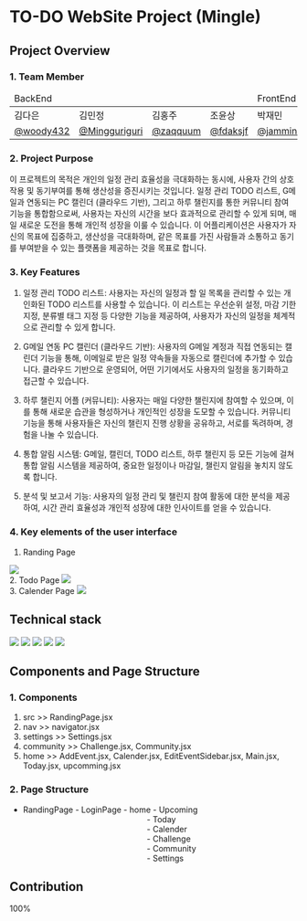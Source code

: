 # TO-DO WebSite Project (Mingle)

## Project Overview
### 1. Team Member
<table>
	<thead>
    		<td colspan="4">BackEnd</td>
		<td colspan="1">FrontEnd</td>
	</thead>
	<tbody>
  	<tr>
    		<td>김다은</td>
		<td>김민정</td>
		<td>김홍주</td>
		<td>조윤상</td>
		<td>박재민</td>
  	</tr>
   	<tr>
    		<td><a href="https://github.com/fdaksjfj">@woody432</a></td>
		<td><a href="https://github.com/Mingguriguri">@Mingguriguri</a></td>
		<td><a href="https://github.com/zaqquum">@zaqquum</a></td>
		<td><a href="https://github.com/fdaksjf">@fdaksjf</a></td>
		<td><a href="https://github.com/jamminP">@jamminP</a></td>
  	</tr>
</tbody>
</table>


### 2. Project Purpose
이 프로젝트의 목적은 개인의 일정 관리 효율성을 극대화하는 동시에, 사용자 간의 상호작용 및 동기부여를 통해 생산성을 증진시키는 것입니다. 일정 관리 TODO 리스트, G메일과 연동되는 PC 캘린더 (클라우드 기반), 그리고 하루 챌린지를 통한 커뮤니티 참여 기능을 통합함으로써, 사용자는 자신의 시간을 보다 효과적으로 관리할 수 있게 되며, 매일 새로운 도전을 통해 개인적 성장을 이룰 수 있습니다. 이 어플리케이션은 사용자가 자신의 목표에 집중하고, 생산성을 극대화하며, 같은 목표를 가진 사람들과 소통하고 동기를 부여받을 수 있는 플랫폼을 제공하는 것을 목표로 합니다.

### 3. Key Features
1. 일정 관리 TODO 리스트: 사용자는 자신의 일정과 할 일 목록을 관리할 수 있는 개인화된 TODO 리스트를 사용할 수 있습니다. 이 리스트는 우선순위 설정, 마감 기한 지정, 분류별 태그 지정 등 다양한 기능을 제공하여, 사용자가 자신의 일정을 체계적으로 관리할 수 있게 합니다.

2. G메일 연동 PC 캘린더 (클라우드 기반): 사용자의 G메일 계정과 직접 연동되는 캘린더 기능을 통해, 이메일로 받은 일정 약속들을 자동으로 캘린더에 추가할 수 있습니다. 클라우드 기반으로 운영되어, 어떤 기기에서도 사용자의 일정을 동기화하고 접근할 수 있습니다.

3. 하루 챌린지 어플 (커뮤니티): 사용자는 매일 다양한 챌린지에 참여할 수 있으며, 이를 통해 새로운 습관을 형성하거나 개인적인 성장을 도모할 수 있습니다. 커뮤니티 기능을 통해 사용자들은 자신의 챌린지 진행 상황을 공유하고, 서로를 독려하며, 경험을 나눌 수 있습니다.

4. 통합 알림 시스템: G메일, 캘린더, TODO 리스트, 하루 챌린지 등 모든 기능에 걸쳐 통합 알림 시스템을 제공하여, 중요한 일정이나 마감일, 챌린지 알림을 놓치지 않도록 합니다.

5. 분석 및 보고서 기능: 사용자의 일정 관리 및 챌린지 참여 활동에 대한 분석을 제공하여, 시간 관리 효율성과 개인적 성장에 대한 인사이트를 얻을 수 있습니다.


### 4. Key elements of the user interface
1. Randing Page
<img src="https://private-user-images.githubusercontent.com/117453101/313478469-8aea2238-553c-4d8e-8b6e-91c503f17f17.png?jwt=eyJhbGciOiJIUzI1NiIsInR5cCI6IkpXVCJ9.eyJpc3MiOiJnaXRodWIuY29tIiwiYXVkIjoicmF3LmdpdGh1YnVzZXJjb250ZW50LmNvbSIsImtleSI6ImtleTUiLCJleHAiOjE3MTA2ODQ1NzMsIm5iZiI6MTcxMDY4NDI3MywicGF0aCI6Ii8xMTc0NTMxMDEvMzEzNDc4NDY5LThhZWEyMjM4LTU1M2MtNGQ4ZS04YjZlLTkxYzUwM2YxN2YxNy5wbmc_WC1BbXotQWxnb3JpdGhtPUFXUzQtSE1BQy1TSEEyNTYmWC1BbXotQ3JlZGVudGlhbD1BS0lBVkNPRFlMU0E1M1BRSzRaQSUyRjIwMjQwMzE3JTJGdXMtZWFzdC0xJTJGczMlMkZhd3M0X3JlcXVlc3QmWC1BbXotRGF0ZT0yMDI0MDMxN1QxNDA0MzNaJlgtQW16LUV4cGlyZXM9MzAwJlgtQW16LVNpZ25hdHVyZT1lYjhmOTY0ZGEwZjU3NDViYmE0ODUxYThlZjM5N2QyM2M1NjZjOTUzMzMyZTA2NTRhNTg4YmI5NzUwYjA0ZTYwJlgtQW16LVNpZ25lZEhlYWRlcnM9aG9zdCZhY3Rvcl9pZD0wJmtleV9pZD0wJnJlcG9faWQ9MCJ9.qrWvTRCidZammK5dYXkUg2nDU1h4QMfbGJGGuVxtBzc">
<br>
2. Todo Page
<img src="https://private-user-images.githubusercontent.com/117453101/313478470-d6bcb978-d88a-48fc-bbaa-94110fca3cb3.png?jwt=eyJhbGciOiJIUzI1NiIsInR5cCI6IkpXVCJ9.eyJpc3MiOiJnaXRodWIuY29tIiwiYXVkIjoicmF3LmdpdGh1YnVzZXJjb250ZW50LmNvbSIsImtleSI6ImtleTUiLCJleHAiOjE3MTA2ODQ1NzMsIm5iZiI6MTcxMDY4NDI3MywicGF0aCI6Ii8xMTc0NTMxMDEvMzEzNDc4NDcwLWQ2YmNiOTc4LWQ4OGEtNDhmYy1iYmFhLTk0MTEwZmNhM2NiMy5wbmc_WC1BbXotQWxnb3JpdGhtPUFXUzQtSE1BQy1TSEEyNTYmWC1BbXotQ3JlZGVudGlhbD1BS0lBVkNPRFlMU0E1M1BRSzRaQSUyRjIwMjQwMzE3JTJGdXMtZWFzdC0xJTJGczMlMkZhd3M0X3JlcXVlc3QmWC1BbXotRGF0ZT0yMDI0MDMxN1QxNDA0MzNaJlgtQW16LUV4cGlyZXM9MzAwJlgtQW16LVNpZ25hdHVyZT0yMDY1YTIyZDBhNGI1Yzg5NjI2ZTJjNTViMmYyMWRiYzg1M2U1YWVhYmE3ZTI0YzNiMWY4Yjc2YTcyMGM5ZjNiJlgtQW16LVNpZ25lZEhlYWRlcnM9aG9zdCZhY3Rvcl9pZD0wJmtleV9pZD0wJnJlcG9faWQ9MCJ9.Ed3EhBjFkuj_7CnO-seKLXYMBCc63ztQ9SI3703tBqQ"/>
<br>
3. Calender Page
<img src="https://private-user-images.githubusercontent.com/117453101/313478465-c54e7514-4b79-4c0a-955a-01135c03d28d.png?jwt=eyJhbGciOiJIUzI1NiIsInR5cCI6IkpXVCJ9.eyJpc3MiOiJnaXRodWIuY29tIiwiYXVkIjoicmF3LmdpdGh1YnVzZXJjb250ZW50LmNvbSIsImtleSI6ImtleTUiLCJleHAiOjE3MTA2ODQ1NzMsIm5iZiI6MTcxMDY4NDI3MywicGF0aCI6Ii8xMTc0NTMxMDEvMzEzNDc4NDY1LWM1NGU3NTE0LTRiNzktNGMwYS05NTVhLTAxMTM1YzAzZDI4ZC5wbmc_WC1BbXotQWxnb3JpdGhtPUFXUzQtSE1BQy1TSEEyNTYmWC1BbXotQ3JlZGVudGlhbD1BS0lBVkNPRFlMU0E1M1BRSzRaQSUyRjIwMjQwMzE3JTJGdXMtZWFzdC0xJTJGczMlMkZhd3M0X3JlcXVlc3QmWC1BbXotRGF0ZT0yMDI0MDMxN1QxNDA0MzNaJlgtQW16LUV4cGlyZXM9MzAwJlgtQW16LVNpZ25hdHVyZT0wNjI0OTg3MTA2MjYzZGZjZDcwMmQ5NTRlNDVlYWE3OThmZDgxYjZiYWQ5NjBiNmE3YzZiZjZmYWY0YmFhMjUyJlgtQW16LVNpZ25lZEhlYWRlcnM9aG9zdCZhY3Rvcl9pZD0wJmtleV9pZD0wJnJlcG9faWQ9MCJ9.Y7Z1SDPd9hdkIuSt-3sCMxyi2yIBI6CiZIfs9rZ2JO8"/>

## Technical stack
<div>
<img src="https://img.shields.io/badge/React-61DAFB?style=for-the-badge&logo=react&logoColor=black">
<img src="https://img.shields.io/badge/Figma-F24E1E?&style=for-the-badge&logo=figma&logoColor=black"/>
<img src="https://img.shields.io/badge/CSS3-1572B6?&style=for-the-badge&logo=css3&logoColor=black"/>
<img src="https://img.shields.io/badge/Font%20Awesome-528DD7?&style=for-the-badge&logo=Font%20Awesome&logoColor=black"/>
<img src="https://img.shields.io/badge/React%20Query-FF4154?&style=for-the-badge&logo=React%20Query&logoColor=black"/>
</div>

## Components and Page Structure
### 1. Components 
1. src >> RandingPage.jsx
2. nav >> navigator.jsx
3. settings >> Settings.jsx
4. community >> Challenge.jsx, Community.jsx
5. home >> AddEvent.jsx, Calender.jsx, EditEventSidebar.jsx, Main.jsx, Today.jsx, upcomming.jsx

### 2. Page Structure
- RandingPage - LoginPage - home - Upcoming <br>
&nbsp;&nbsp;&nbsp;&nbsp;&nbsp;&nbsp;&nbsp;&nbsp;&nbsp;&nbsp;&nbsp;&nbsp;&nbsp;&nbsp;&nbsp;&nbsp;&nbsp;&nbsp;&nbsp;&nbsp;&nbsp;&nbsp;&nbsp;&nbsp;&nbsp;&nbsp;&nbsp;&nbsp;&nbsp;&nbsp;&nbsp;&nbsp;&nbsp;&nbsp;&nbsp;&nbsp;&nbsp;&nbsp;&nbsp;&nbsp;&nbsp;&nbsp;&nbsp;&nbsp;&nbsp;&nbsp;&nbsp;&nbsp;&nbsp;&nbsp;&nbsp;&nbsp;&nbsp;&nbsp;&nbsp;- Today <br>
&nbsp;&nbsp;&nbsp;&nbsp;&nbsp;&nbsp;&nbsp;&nbsp;&nbsp;&nbsp;&nbsp;&nbsp;&nbsp;&nbsp;&nbsp;&nbsp;&nbsp;&nbsp;&nbsp;&nbsp;&nbsp;&nbsp;&nbsp;&nbsp;&nbsp;&nbsp;&nbsp;&nbsp;&nbsp;&nbsp;&nbsp;&nbsp;&nbsp;&nbsp;&nbsp;&nbsp;&nbsp;&nbsp;&nbsp;&nbsp;&nbsp;&nbsp;&nbsp;&nbsp;&nbsp;&nbsp;&nbsp;&nbsp;&nbsp;&nbsp;&nbsp;&nbsp;&nbsp;&nbsp;&nbsp;- Calender <br>
&nbsp;&nbsp;&nbsp;&nbsp;&nbsp;&nbsp;&nbsp;&nbsp;&nbsp;&nbsp;&nbsp;&nbsp;&nbsp;&nbsp;&nbsp;&nbsp;&nbsp;&nbsp;&nbsp;&nbsp;&nbsp;&nbsp;&nbsp;&nbsp;&nbsp;&nbsp;&nbsp;&nbsp;&nbsp;&nbsp;&nbsp;&nbsp;&nbsp;&nbsp;&nbsp;&nbsp;&nbsp;&nbsp;&nbsp;&nbsp;&nbsp;&nbsp;&nbsp;&nbsp;&nbsp;&nbsp;&nbsp;&nbsp;&nbsp;&nbsp;&nbsp;&nbsp;&nbsp;&nbsp;&nbsp;- Challenge <br>
&nbsp;&nbsp;&nbsp;&nbsp;&nbsp;&nbsp;&nbsp;&nbsp;&nbsp;&nbsp;&nbsp;&nbsp;&nbsp;&nbsp;&nbsp;&nbsp;&nbsp;&nbsp;&nbsp;&nbsp;&nbsp;&nbsp;&nbsp;&nbsp;&nbsp;&nbsp;&nbsp;&nbsp;&nbsp;&nbsp;&nbsp;&nbsp;&nbsp;&nbsp;&nbsp;&nbsp;&nbsp;&nbsp;&nbsp;&nbsp;&nbsp;&nbsp;&nbsp;&nbsp;&nbsp;&nbsp;&nbsp;&nbsp;&nbsp;&nbsp;&nbsp;&nbsp;&nbsp;&nbsp;&nbsp;- Community <br>
&nbsp;&nbsp;&nbsp;&nbsp;&nbsp;&nbsp;&nbsp;&nbsp;&nbsp;&nbsp;&nbsp;&nbsp;&nbsp;&nbsp;&nbsp;&nbsp;&nbsp;&nbsp;&nbsp;&nbsp;&nbsp;&nbsp;&nbsp;&nbsp;&nbsp;&nbsp;&nbsp;&nbsp;&nbsp;&nbsp;&nbsp;&nbsp;&nbsp;&nbsp;&nbsp;&nbsp;&nbsp;&nbsp;&nbsp;&nbsp;&nbsp;&nbsp;&nbsp;&nbsp;&nbsp;&nbsp;&nbsp;&nbsp;&nbsp;&nbsp;&nbsp;&nbsp;&nbsp;&nbsp;&nbsp;- Settings
## Contribution
100%
